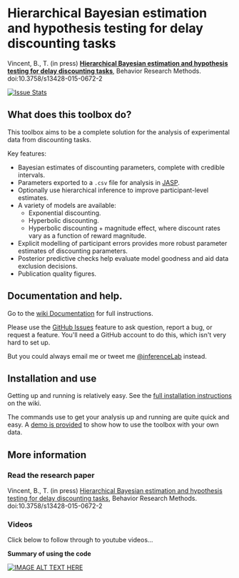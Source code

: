 # Hierarchical Bayesian estimation and hypothesis testing for delay discounting tasks

Vincent, B., T. (in press) **[Hierarchical Bayesian estimation and hypothesis testing for delay discounting tasks](http://link.springer.com/article/10.3758%2Fs13428-015-0672-2)**, Behavior Research Methods. doi:10.3758/s13428-015-0672-2

[![Issue Stats](http://issuestats.com/github/drbenvincent/delay-discounting-analysis/badge/issue?style=flat-square)](http://issuestats.com/github/drbenvincent/delay-discounting-analysis)

## What does this toolbox do?

This toolbox aims to be a complete solution for the analysis of experimental data from discounting tasks.

Key features:

* Bayesian estimates of discounting parameters, complete with credible intervals.
* Parameters exported to a `.csv` file for analysis in [JASP](https://jasp-stats.org).
* Optionally use hierarchical inference to improve participant-level estimates.
* A variety of models are available:
  * Exponential discounting.
  * Hyperbolic discounting.
  * Hyperbolic discounting + magnitude effect, where discount rates vary as a function of reward magnitude.
* Explicit modelling of participant errors provides more robust parameter estimates of discounting parameters.
* Posterior predictive checks help evaluate model goodness and aid data exclusion decisions.
* Publication quality figures.

## Documentation and help.
Go to the [wiki Documentation](https://github.com/drbenvincent/delay-discounting-analysis/wiki) for full instructions.

Please use the [GitHub Issues](https://github.com/drbenvincent/delay-discounting-analysis/issues) feature to ask question, report a bug, or request a feature. You'll need a GitHub account to do this, which isn't very hard to set up.

But you could always email me or tweet me [@inferenceLab](https://twitter.com/inferencelab) instead.


## Installation and use
Getting up and running is relatively easy. See the [full installation instructions](https://github.com/drbenvincent/delay-discounting-analysis/wiki/Getting-Started) on the wiki.

The commands use to get your analysis up and running are quite quick and easy. A [demo is provided](https://github.com/drbenvincent/delay-discounting-analysis/tree/master/demo) to show how to use the toolbox with your own data.


## More information

### Read the research paper
Vincent, B., T. (in press) [Hierarchical Bayesian estimation and hypothesis testing for delay discounting tasks](http://link.springer.com/article/10.3758%2Fs13428-015-0672-2), Behavior Research Methods. doi:10.3758/s13428-015-0672-2

### Videos
Click below to follow through to youtube videos...

**Summary of using the code**

[![IMAGE ALT TEXT HERE](https://img.youtube.com/vi/kDafp-xB7js/0.jpg)](https://www.youtube.com/watch?v=kDafp-xB7js)
